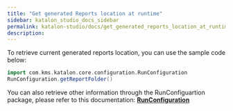 ```yaml
---
title: "Get generated Reports location at runtime" 
sidebar: katalon_studio_docs_sidebar
permalink: katalon-studio/docs/get_generated_reports_location_at_runtime.html 
description: 
---
```

To retrieve current generated reports location, you can use the sample code below:

```groovy
import com.kms.katalon.core.configuration.RunConfiguration
RunConfiguration.getReportFolder()
```

You can also retrieve other information through the RunConfiguartion package, please refer to this documentation: **[RunConfiguration](https://api-docs.katalon.com/com/kms/katalon/core/configuration/RunConfiguration.html)**